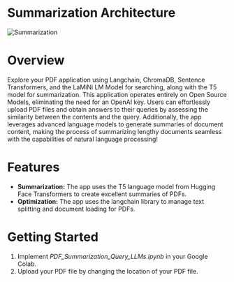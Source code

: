 # Summarization Architecture

![Summarization](https://github.com/Masoudrzpn/PDF_Summarization_Query_LLM/assets/91149593/962aec7c-8436-4471-8bf6-18f0cdd4f987)

# Overview
Explore your PDF application using Langchain, ChromaDB, Sentence Transformers, and the LaMiNi LM Model for searching, along with the T5 model for summarization. This application operates entirely on Open Source Models, eliminating the need for an OpenAI key. Users can effortlessly upload PDF files and obtain answers to their queries by assessing the similarity between the contents and the query. Additionally, the app leverages advanced language models to generate summaries of document content, making the process of summarizing lengthy documents seamless with the capabilities of natural language processing!

# Features
* **Summarization:** The app uses the T5 language model from Hugging Face Transformers to create excellent summaries of PDFs.
* **Optimization:** The app uses the langchain library to manage text splitting and document loading for PDFs.

# Getting Started
1. Implement _PDF_Summarization_Query_LLMs.ipynb_ in your Google Colab.
2. Upload your PDF file by changing the location of your PDF file.

